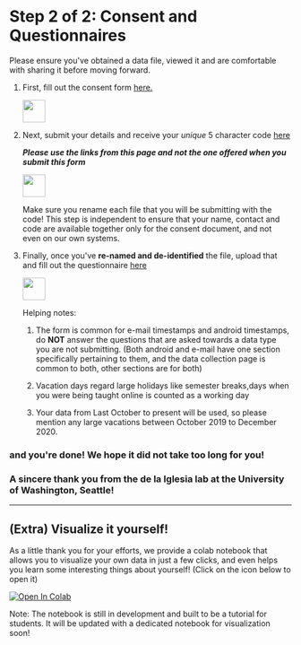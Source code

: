 # Step 2 of 2: Consent and Questionnaires

Please ensure you've obtained a data file, viewed it and are comfortable with sharing it before moving forward. 

1.  First, fill out the consent form <a href="https://redcap.iths.org/surveys/?s=34X3HD7YYL" target="_blank">here.</a>

    <img src="https://www.flaticon.com/svg/static/icons/svg/2234/2234689.svg" height="40" width="40">

2.  Next, submit your details and receive your *unique* 5 character code <a href="https://docs.google.com/forms/d/e/1FAIpQLSe9at489PROVrqA-qO2EXoz1D_5TWLJGha9GcUqO24y30u34Q/viewform?usp=sf_link" target="_blank">here</a>
    
    ***Please use the links from this page and not the one offered when you submit this form***

    <img src="https://user-images.githubusercontent.com/42762378/101791343-6e96b300-3b29-11eb-8947-dc7259ec675a.png" height="40" width="40">
   
    Make sure you rename each file that you will be submitting with the code! This step is independent to ensure that your name, contact and code are available together only for the consent document, and not even on our own systems.

3. Finally, once you've **re-named and de-identified** the file, upload that and fill out the questionnaire <a href="https://docs.google.com/forms/d/e/1FAIpQLSfmus7ZGrjeCBVHGkXRey-aU1y0DbflYQ1iivucsFOyBtBSHg/viewform?usp=sf_link" target="_blank">here</a>

    <img src="https://www.google.com/images/about/forms-icon.svg" height="40" width="40">
    
    Helping notes:
    
    1. The form is common for e-mail timestamps and android timestamps, do **NOT** answer the questions that are asked towards a data type you are not submitting. (Both android and e-mail have one section specifically pertaining to them, and the data collection page is common to both, other sections are for both)
    
    2. Vacation days regard large holidays like semester breaks,days when you were being taught online is counted as a working day
    
    3. Your data from Last October to present will be used, so please mention any large vacations between October 2019 to December 2020.
    
### and you're done! We hope it did not take too long for you!
   
### A sincere thank you from the de la Iglesia lab at the University of Washington, Seattle!
   
<hr>
   
## (Extra) Visualize it yourself!

As a little thank you for your efforts, we provide a colab notebook that allows you to visualize your own data in just a few clicks, and even helps you learn some interesting things about yourself! (Click on the icon below to open it)

[![Open In Colab](https://colab.research.google.com/assets/colab-badge.svg)](https://colab.research.google.com/github/invisilico/Tutorial-Notebooks/blob/main/Digital_Behaviour_Notebook.ipynb)

Note: The notebook is still in development and built to be a tutorial for students. It will be updated with a dedicated notebook for visualization soon!
